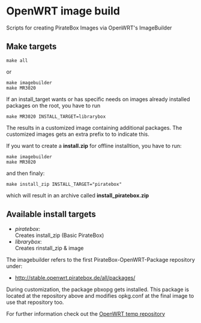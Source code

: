 # OpenWRT image build
Scripts for creating PirateBox Images via OpenWRT's ImageBuilder

## Make targets
    make all

or

    make imagebuilder
    make MR3020


If an install_target wants or has specific needs on images already installed packages on the root, you have to run

    make MR3020 INSTALL_TARGET=librarybox

The results in a customized image containing additional packages. The customized images gets an extra prefix to to indicate this.


If you want to create a __install.zip__ for offline installtion, you have to run: 

    make imagebuilder
    make MR3020

and then finaly:

    make install_zip INSTALL_TARGET="piratebox"

which will result in an archive called __install_piratebox.zip__

## Available install targets

* _piratebox_:     
Creates install_zip (Basic PirateBox)
* _librarybox_:     
Creates rinstall_zip & image 

The imagebuilder refers to the first PirateBox-OpenWRT-Package repository under: 
* http://stable.openwrt.piratebox.de/all/packages/

During customization, the package pbxopg gets installed. This package is located at the 
repository above and modifies opkg.conf at the final image to use that repository too.

For further information check out the [OpenWRT temp repository](https://github.com/PirateBox-Dev/openwrt-temp-repository)

